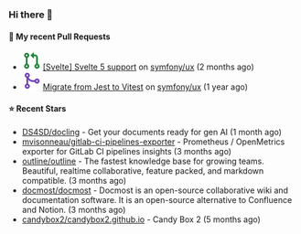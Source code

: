 ### Hi there 👋

#### 🔨 My recent Pull Requests

- ![](./assets/pr-open.svg) [[Svelte] Svelte 5 support](https://github.com/symfony/ux/pull/2288) on [symfony/ux](https://github.com/symfony/ux) (2 months ago)
- ![](./assets/pr-merged.svg) [Migrate from Jest to Vitest](https://github.com/symfony/ux/pull/1202) on [symfony/ux](https://github.com/symfony/ux) (1 year ago)

#### ⭐ Recent Stars

- [DS4SD/docling](https://github.com/DS4SD/docling) - Get your documents ready for gen AI (1 month ago)
- [mvisonneau/gitlab-ci-pipelines-exporter](https://github.com/mvisonneau/gitlab-ci-pipelines-exporter) - Prometheus / OpenMetrics exporter for GitLab CI pipelines insights (3 months ago)
- [outline/outline](https://github.com/outline/outline) - The fastest knowledge base for growing teams. Beautiful, realtime collaborative, feature packed, and markdown compatible. (3 months ago)
- [docmost/docmost](https://github.com/docmost/docmost) - Docmost is an open-source collaborative wiki and documentation software. It is an open-source alternative to Confluence and Notion. (3 months ago)
- [candybox2/candybox2.github.io](https://github.com/candybox2/candybox2.github.io) - Candy Box 2 (5 months ago)